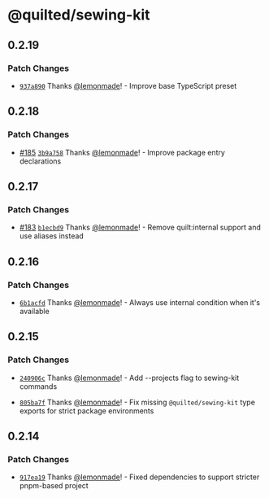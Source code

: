 # @quilted/sewing-kit

## 0.2.19

### Patch Changes

- [`937a890`](https://github.com/lemonmade/quilt/commit/937a89009924a7b1d9e2a102028efd97928396e3) Thanks [@lemonmade](https://github.com/lemonmade)! - Improve base TypeScript preset

## 0.2.18

### Patch Changes

- [#185](https://github.com/lemonmade/quilt/pull/185) [`3b9a758`](https://github.com/lemonmade/quilt/commit/3b9a758c5703aa63b93a736e33f88a3bfa393fb8) Thanks [@lemonmade](https://github.com/lemonmade)! - Improve package entry declarations

## 0.2.17

### Patch Changes

- [#183](https://github.com/lemonmade/quilt/pull/183) [`b1ecbd9`](https://github.com/lemonmade/quilt/commit/b1ecbd9f499262f4509af0705b1a77f0df131c2c) Thanks [@lemonmade](https://github.com/lemonmade)! - Remove quilt:internal support and use aliases instead

## 0.2.16

### Patch Changes

- [`6b1acfd`](https://github.com/lemonmade/quilt/commit/6b1acfd562f6e268c004ab31cfdeaa065696ca88) Thanks [@lemonmade](https://github.com/lemonmade)! - Always use internal condition when it's available

## 0.2.15

### Patch Changes

- [`240906c`](https://github.com/lemonmade/quilt/commit/240906ccba6265474c0e50df89f25c5e1844fc60) Thanks [@lemonmade](https://github.com/lemonmade)! - Add --projects flag to sewing-kit commands

* [`805ba7f`](https://github.com/lemonmade/quilt/commit/805ba7f65a3b66d15d51030a85351ea9a438818f) Thanks [@lemonmade](https://github.com/lemonmade)! - Fix missing `@quilted/sewing-kit` type exports for strict package environments

## 0.2.14

### Patch Changes

- [`917ea19`](https://github.com/lemonmade/quilt/commit/917ea19edbd8ad210675b11ef7f2ebe0c33e0b3e) Thanks [@lemonmade](https://github.com/lemonmade)! - Fixed dependencies to support stricter pnpm-based project

